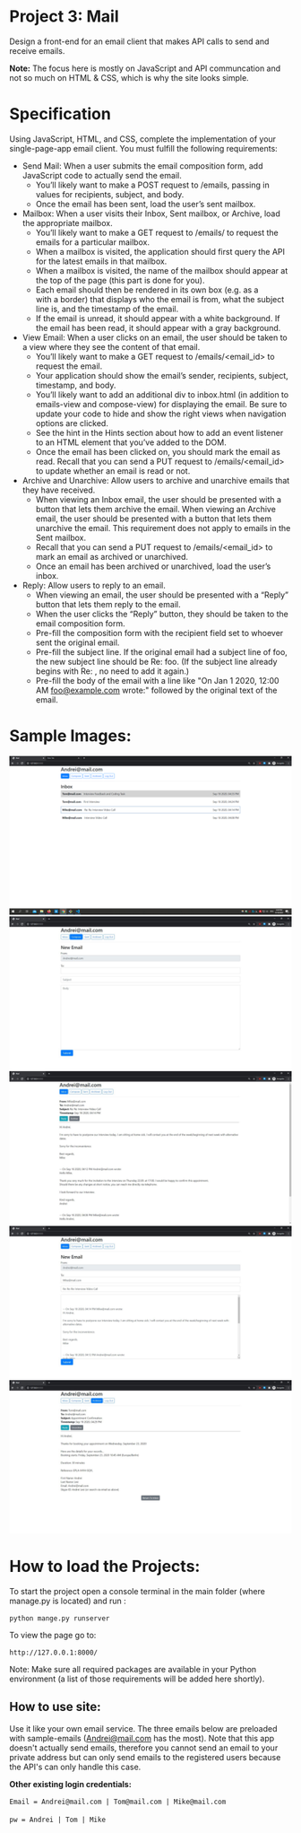 # Project 3: Mail 

Design a front-end for an email client that makes API calls to send and receive emails.

**Note:** The focus here is mostly on JavaScript and API communcation and not so much on HTML & CSS, which is why the site looks simple.

# Specification

Using JavaScript, HTML, and CSS, complete the implementation of your single-page-app email client. You must fulfill the following requirements:

* Send Mail: When a user submits the email composition form, add JavaScript code to actually send the email.
    * You’ll likely want to make a POST request to /emails, passing in values for recipients, subject, and body.
    * Once the email has been sent, load the user’s sent mailbox.
* Mailbox: When a user visits their Inbox, Sent mailbox, or Archive, load the appropriate mailbox.
    * You’ll likely want to make a GET request to /emails/<mailbox> to request the emails for a particular mailbox.
    * When a mailbox is visited, the application should first query the API for the latest emails in that mailbox.
    * When a mailbox is visited, the name of the mailbox should appear at the top of the page (this part is done for you).
    * Each email should then be rendered in its own box (e.g. as a <div> with a border) that displays who the email is from, what the subject line is, and the timestamp of the email.
    * If the email is unread, it should appear with a white background. If the email has been read, it should appear with a gray background.
* View Email: When a user clicks on an email, the user should be taken to a view where they see the content of that email.
    * You’ll likely want to make a GET request to /emails/<email_id> to request the email.
    * Your application should show the email’s sender, recipients, subject, timestamp, and body.
    * You’ll likely want to add an additional div to inbox.html (in addition to emails-view and compose-view) for displaying the email. Be sure to update your code to hide and show the right views when navigation options are clicked.
    * See the hint in the Hints section about how to add an event listener to an HTML element that you’ve added to the DOM.
    * Once the email has been clicked on, you should mark the email as read. Recall that you can send a PUT request to /emails/<email_id> to update whether an email is read or not.
* Archive and Unarchive: Allow users to archive and unarchive emails that they have received.
    * When viewing an Inbox email, the user should be presented with a button that lets them archive the email. When viewing an Archive email, the user should be presented with a button that lets them unarchive the email. This requirement does not apply to emails in the Sent mailbox.
    * Recall that you can send a PUT request to /emails/<email_id> to mark an email as archived or unarchived.
    * Once an email has been archived or unarchived, load the user’s inbox.
* Reply: Allow users to reply to an email.
    * When viewing an email, the user should be presented with a “Reply” button that lets them reply to the email.
    * When the user clicks the “Reply” button, they should be taken to the email composition form.
    * Pre-fill the composition form with the recipient field set to whoever sent the original email.
    * Pre-fill the subject line. If the original email had a subject line of foo, the new subject line should be Re: foo. (If the subject line already begins with Re: , no need to add it again.)
    * Pre-fill the body of the email with a line like "On Jan 1 2020, 12:00 AM foo@example.com wrote:" followed by the original text of the email.

# Sample Images:
![](https://github.com/AndreiLesi/course_webProgramming/blob/master/SampleImages/Project_3/Inbox.JPG?raw=true)
![](https://github.com/AndreiLesi/course_webProgramming/blob/master/SampleImages/Project_3/Compose.JPG?raw=true)
![](https://github.com/AndreiLesi/course_webProgramming/blob/master/SampleImages/Project_3/Email.JPG?raw=true)
![](https://github.com/AndreiLesi/course_webProgramming/blob/master/SampleImages/Project_3/Reply.JPG?raw=true)
![](https://github.com/AndreiLesi/course_webProgramming/blob/master/SampleImages/Project_3/Archived.JPG?raw=true)

# How to load the Projects:

To start the project open a console terminal in the main folder (where manage.py is located) and run :

    python mange.py runserver

To view the page go to:

    http://127.0.0.1:8000/      

Note: Make sure all required packages are available in your Python environment (a list of those requirements will be added here shortly).

## How to use site:
Use it like your own email service. The three emails below are preloaded with sample-emails (Andrei@mail.com has the most). Note that this app doesn't actually send emails, therefore you cannot send an email to your private address but can only send emails to the registered users because the API's can only handle this case.  

       
**Other existing login credentials:**

    Email = Andrei@mail.com | Tom@mail.com | Mike@mail.com
 
    pw = Andrei | Tom | Mike
